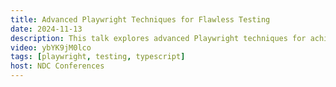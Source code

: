 ```yaml
---
title: Advanced Playwright Techniques for Flawless Testing
date: 2024-11-13
description: This talk explores advanced Playwright techniques for achieving flawless testing. It was recorded at Copenhagen Developers Festival in Copenhagen, Denmark, covering best practices, effective locator strategies, and automation approaches.
video: ybYK9jM0lco
tags: [playwright, testing, typescript]
host: NDC Conferences
---
```

